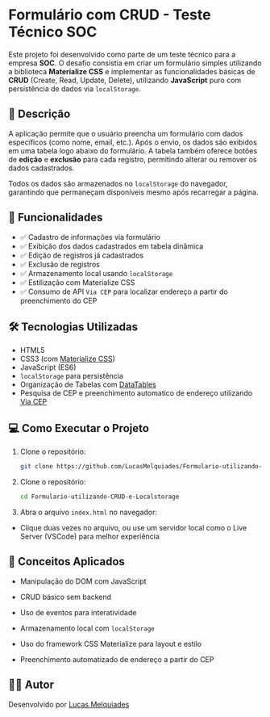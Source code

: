 # Formulário com CRUD - Teste Técnico SOC

Este projeto foi desenvolvido como parte de um teste técnico para a empresa **SOC**. O desafio consistia em criar um formulário simples utilizando a biblioteca **Materialize CSS** e implementar as funcionalidades básicas de **CRUD** (Create, Read, Update, Delete), utilizando **JavaScript** puro com persistência de dados via `localStorage`.

## 📝 Descrição

A aplicação permite que o usuário preencha um formulário com dados específicos (como nome, email, etc.). Após o envio, os dados são exibidos em uma tabela logo abaixo do formulário. A tabela também oferece botões de **edição** e **exclusão** para cada registro, permitindo alterar ou remover os dados cadastrados.

Todos os dados são armazenados no `localStorage` do navegador, garantindo que permaneçam disponíveis mesmo após recarregar a página.

## 🎯 Funcionalidades

- ✅ Cadastro de informações via formulário
- ✅ Exibição dos dados cadastrados em tabela dinâmica
- ✅ Edição de registros já cadastrados
- ✅ Exclusão de registros
- ✅ Armazenamento local usando `localStorage`
- ✅ Estilização com Materialize CSS
- ✅ Consumo de API `Via CEP` para localizar endereço a partir do preenchimento do CEP

## 🛠️ Tecnologias Utilizadas

- HTML5
- CSS3 (com [Materialize CSS](https://materializecss.com/))
- JavaScript (ES6)
- `localStorage` para persistência
- Organização de Tabelas com [DataTables](https://datatables.net/)
- Pesquisa de CEP e preenchimento automatico de endereço utilizando [Via CEP](https://viacep.com.br/)

## 💻 Como Executar o Projeto

1. Clone o repositório:
   ```bash
   git clone https://github.com/LucasMelquiades/Formulario-utilizando-CRUD-e-Localstorage.git

2. Clone o repositório:
   ```bash
   cd Formulario-utilizando-CRUD-e-Localstorage

3. Abra o arquivo `index.html` no navegador:
 - Clique duas vezes no arquivo, ou use um servidor local como o Live Server (VSCode) para melhor experiência


## 🧠 Conceitos Aplicados
- Manipulação do DOM com JavaScript

- CRUD básico sem backend

- Uso de eventos para interatividade

- Armazenamento local com `localStorage`

- Uso do framework CSS Materialize para layout e estilo

- Preenchimento automatizado de endereço a partir do CEP 

## 👨‍💻 Autor

Desenvolvido por [Lucas Melquiades](https://www.linkedin.com/in/lucas-melquiades-de-menezes-oliveira-74486272/)
